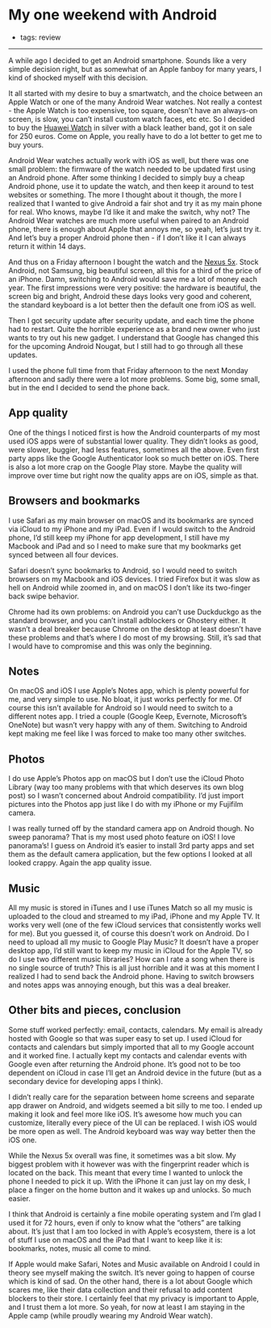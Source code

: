 # My one weekend with Android
- tags: review

---

A while ago I decided to get an Android smartphone. Sounds like a very simple decision right, but as somewhat of an Apple fanboy for many years, I kind of shocked myself with this decision.

It all started with my desire to buy a smartwatch, and the choice between an Apple Watch or one of the many Android Wear watches. Not really a contest - the Apple Watch is too expensive, too square, doesn’t have an always-on screen, is slow, you can’t install custom watch faces, etc etc. So I decided to buy the [Huawei Watch](http://www.gethuawei.com/huawei-watch) in silver with a black leather band, got it on sale for 250 euros. Come on Apple, you really have to do a lot better to get me to buy yours.

Android Wear watches actually work with iOS as well, but there was one small problem: the firmware of the watch needed to be updated first using an Android phone. After some thinking I decided to simply buy a cheap Android phone, use it to update the watch, and then keep it around to test websites or something. The more I thought about it though, the more I realized that I wanted to give Android a fair shot and try it as my main phone for real. Who knows, maybe I’d like it and make the switch, why not? The Android Wear watches are much more useful when paired to an Android phone, there is enough about Apple that annoys me, so yeah, let’s just try it. And let’s buy a proper Android phone then - if I don’t like it I can always return it within 14 days.

And thus on a Friday afternoon I bought the watch and the [Nexus 5x](https://www.google.com/nexus/5x/). Stock Android, not Samsung, big beautiful screen, all this for a third of the price of an iPhone. Damn, switching to Android would save me a lot of money each year. The first impressions were very positive: the hardware is beautiful, the screen big and bright, Android these days looks very good and coherent, the standard keyboard is a lot better then the default one from iOS as well.

Then I got security update after security update, and each time the phone had to restart. Quite the horrible experience as a brand new owner who just wants to try out his new gadget. I understand that Google has changed this for the upcoming Android Nougat, but I still had to go through all these updates.

I used the phone full time from that Friday afternoon to the next Monday afternoon and sadly there were a lot more problems. Some big, some small, but in the end I decided to send the phone back.

## App quality
One of the things I noticed first is how the Android counterparts of my most used iOS apps were of substantial lower quality. They didn’t looks as good, were slower, buggier, had less features, sometimes all the above. Even first party apps like the Google Authenticator look so much better on iOS. There is also a lot more crap on the Google Play store. Maybe the quality will improve over time but right now the quality apps are on iOS, simple as that.

## Browsers and bookmarks
I use Safari as my main browser on macOS and its bookmarks are synced via iCloud to my iPhone and my iPad. Even if I would switch to the Android phone, I’d still keep my iPhone for app development, I still have my Macbook and iPad and so I need to make sure that my bookmarks get synced between all four devices.

Safari doesn’t sync bookmarks to Android, so I would need to switch browsers on my Macbook and iOS devices. I tried Firefox but it was slow as hell on Android while zoomed in, and on macOS I don’t like its two-finger back swipe behavior.

Chrome had its own problems: on Android you can’t use Duckduckgo as the standard browser, and you can’t install adblockers or Ghostery either. It wasn’t a deal breaker because Chrome on the desktop at least doesn’t have these problems and that’s where I do most of my browsing. Still, it’s sad that I would have to compromise and this was only the beginning.

## Notes
On macOS and iOS I use Apple’s Notes app, which is plenty powerful for me, and very simple to use. No bloat, it just works perfectly for me. Of course this isn’t available for Android so I would need to switch to a different notes app. I tried a couple (Google Keep, Evernote, Microsoft’s OneNote) but wasn’t very happy with any of them. Switching to Android kept making me feel like I was forced to make too many other switches.

## Photos
I do use Apple’s Photos app on macOS but I don’t use the iCloud Photo Library (way too many problems with that which deserves its own blog post) so I wasn’t concerned about Android compatibility. I’d just import pictures into the Photos app just like I do with my iPhone or my Fujifilm camera. 

I was really turned off by the standard camera app on Android though. No sweep panorama? That is my most used photo feature on iOS! I love panorama’s! I guess on Android it’s easier to install 3rd party apps and set them as the default camera application, but the few options I looked at all looked crappy. Again the app quality issue.

## Music
All my music is stored in iTunes and I use iTunes Match so all my music is uploaded to the cloud and streamed to my iPad, iPhone and my Apple TV. It works very well (one of the few iCloud services that consistently works well for me). But you guessed it, of course this doesn’t work on Android. Do I need to upload all my music to Google Play Music? It doesn’t have a proper desktop app, I’d still want to keep my music in iCloud for the Apple TV, so do I use two different music libraries? How can I rate a song when there is no single source of truth? This is all just horrible and it was at this moment I realized I had to send back the Android phone. Having to switch browsers and notes apps was annoying enough, but this was a deal breaker.

## Other bits and pieces, conclusion
Some stuff worked perfectly: email, contacts, calendars. My email is already hosted with Google so that was super easy to set up. I used iCloud for contacts and calendars but simply imported that all to my Google account and it worked fine. I actually kept my contacts and calendar events with Google even after returning the Android phone. It’s good not to be too dependent on iCloud in case I’ll get an Android device in the future (but as a secondary device for developing apps I think).

I didn’t really care for the separation between home screens and separate app drawer on Android, and widgets seemed a bit silly to me too. I ended up making it look and feel more like iOS. It’s awesome how much you can customize, literally every piece of the UI can be replaced. I wish iOS would be more open as well. The Android keyboard was way way better then the iOS one.

While the Nexus 5x overall was fine, it sometimes was a bit slow. My biggest problem with it however was with the fingerprint reader which is located on the back. This meant that every time I wanted to unlock the phone I needed to pick it up. With the iPhone it can just lay on my desk, I place a finger on the home button and it wakes up and unlocks. So much easier.

I think that Android is certainly a fine mobile operating system and I’m glad I used it for 72 hours, even if only to know what the “others” are talking about. It’s just that I am too locked in with Apple’s ecosystem, there is a lot of stuff I use on macOS and the iPad that I want to keep like it is: bookmarks, notes, music all come to mind.

If Apple would make Safari, Notes and Music available on Android I could in theory see myself making the switch. It’s never going to happen of course which is kind of sad. On the other hand, there is a lot about Google which scares me, like their data collection and their refusal to add content blockers to their store. I certainly feel that my privacy is important to Apple, and I trust them a lot more. So yeah, for now at least I am staying in the Apple camp (while proudly wearing my Android Wear watch).